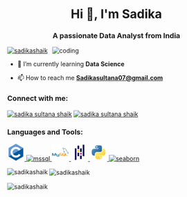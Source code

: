 <h1 align="center">Hi 👋, I'm Sadika</h1>
<h3 align="center">A passionate Data Analyst from India</h3>
<img align="right" alt="coding" width="400" src="https://pin.it/28oYv9y">


<p align="left"> <a href="https://github.com/ryo-ma/github-profile-trophy"><img src="https://github-profile-trophy.vercel.app/?username=sadikashaik" alt="sadikashaik" /></a> </p>

- 🌱 I’m currently learning **Data Science**

- 📫 How to reach me **Sadikasultana07@gmail.com**

<h3 align="left">Connect with me:</h3>
<p align="left">
<a href="https://linkedin.com/in/sadika sultana shaik" target="blank"><img align="center" src="https://raw.githubusercontent.com/rahuldkjain/github-profile-readme-generator/master/src/images/icons/Social/linked-in-alt.svg" alt="sadika sultana shaik" height="30" width="40" /></a>
<a href="https://kaggle.com/sadika sultana shaik" target="blank"><img align="center" src="https://raw.githubusercontent.com/rahuldkjain/github-profile-readme-generator/master/src/images/icons/Social/kaggle.svg" alt="sadika sultana shaik" height="30" width="40" /></a>
</p>

<h3 align="left">Languages and Tools:</h3>
<p align="left"> <a href="https://www.cprogramming.com/" target="_blank" rel="noreferrer"> <img src="https://raw.githubusercontent.com/devicons/devicon/master/icons/c/c-original.svg" alt="c" width="40" height="40"/> </a> <a href="https://www.microsoft.com/en-us/sql-server" target="_blank" rel="noreferrer"> <img src="https://www.svgrepo.com/show/303229/microsoft-sql-server-logo.svg" alt="mssql" width="40" height="40"/> </a> <a href="https://www.mysql.com/" target="_blank" rel="noreferrer"> <img src="https://raw.githubusercontent.com/devicons/devicon/master/icons/mysql/mysql-original-wordmark.svg" alt="mysql" width="40" height="40"/> </a> <a href="https://pandas.pydata.org/" target="_blank" rel="noreferrer"> <img src="https://raw.githubusercontent.com/devicons/devicon/2ae2a900d2f041da66e950e4d48052658d850630/icons/pandas/pandas-original.svg" alt="pandas" width="40" height="40"/> </a> <a href="https://www.python.org" target="_blank" rel="noreferrer"> <img src="https://raw.githubusercontent.com/devicons/devicon/master/icons/python/python-original.svg" alt="python" width="40" height="40"/> </a> <a href="https://seaborn.pydata.org/" target="_blank" rel="noreferrer"> <img src="https://seaborn.pydata.org/_images/logo-mark-lightbg.svg" alt="seaborn" width="40" height="40"/> </a> </p>

<p><img align="left" src="https://github-readme-stats.vercel.app/api/top-langs?username=sadikashaik&show_icons=true&locale=en&layout=compact" alt="sadikashaik" /></p>

<p>&nbsp;<img align="center" src="https://github-readme-stats.vercel.app/api?username=sadikashaik&show_icons=true&locale=en" alt="sadikashaik" /></p>

<p><img align="center" src="https://github-readme-streak-stats.herokuapp.com/?user=sadikashaik&" alt="sadikashaik" /></p>
